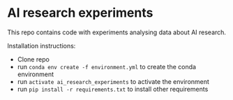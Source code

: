 # AI research experiments

This repo contains code with experiments analysing data about AI research.

Installation instructions:

* Clone repo
* run `conda env create -f environment.yml` to create the conda environment
* run `activate ai_research_experiments` to activate the environment
* run `pip install -r requirements.txt` to install other requirements